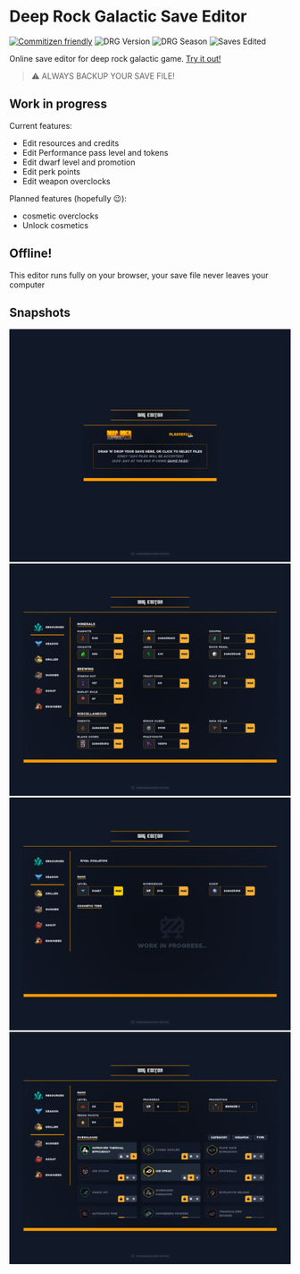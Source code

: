 # Deep Rock Galactic Save Editor

[![Commitizen friendly](https://img.shields.io/badge/commitizen-friendly-brightgreen.svg)](http://commitizen.github.io/cz-cli/)
![DRG Version](https://img.shields.io/badge/DRG%20Version-1.37-yellow.svg?style=flat)
![DRG Season](https://img.shields.io/badge/DRG%20Season-3-blue.svg?style=flat)
![Saves Edited](https://img.shields.io/badge/dynamic/json?label=Saves%20Edited&query=%24.value&url=https%3A%2F%2Fapi.countapi.xyz%2Fget%2Fmrmarble.dev%2F687428ff-75a5-4b0f-a760-6556b55dbb64)

Online save editor for deep rock galactic game. [Try it out!](https://mrmarble.dev/drg-editor/)

> ⚠️ ALWAYS BACKUP YOUR SAVE FILE!

## Work in progress

Current features:

- Edit resources and credits
- Edit Performance pass level and tokens
- Edit dwarf level and promotion
- Edit perk points
- Edit weapon overclocks

Planned features (hopefully :wink:):

- cosmetic overclocks
- Unlock cosmetics

## Offline!

This editor runs fully on your browser, your save file never leaves your computer

## Snapshots

![](assets/first.png)
![](assets/second.png)
![](assets/third.png)
![](assets/forth.png)
